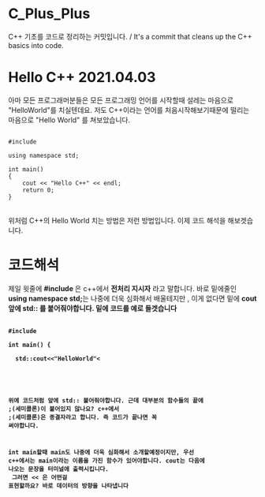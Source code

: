 # C_Plus_Plus
C++ 기초를 코드로 정리하는 커밋입니다.   / It's a commit that cleans up the C++ basics into code.

<h1>Hello C++ 2021.04.03</h1>
아마 모든 프로그래머분들은 모든 프로그래밍 언어를 시작할때 설레는 마음으로 "HelloWorld"를 치실텐데요.
저도 C++이라는 언어를 처음시작해보기때문에 떨리는 마음으로 "Hello World" 를 쳐보았습니다.

<pre>
<code>
#include <iostream>
 
using namespace std;
 
int main()
{
    cout << "Hello C++" << endl;
    return 0;
}
</code>
</pre>
위처럼 C++의 Hello World 치는 방법은 저런 방법입니다. 이제 코드 해석을 해보겟습니다.

<h1>코드해석</h1>
제일 윗줄에 <strong>#include <iostream></strong>은 c++에서 <strong>전처리 지시자</strong> 라고 말합니다.
바로 밑에줄인 <strong>using namespace std;</strong>는 나중에 더욱 심화해서 배울테지만 , 이게 없다면
밑에 <strong>cout<strong>앞에 std:: 를 붙어줘야합니다. 밑에 코드를 예로 들겟습니다

  <pre>
  <code>
#include <iostream>

int main() {

  std::cout<<"HelloWorld"<<endl;
  return 0;
}

  </code>
  </pre>
  
위에 코드처럼 앞에 std:: 붙어줘야합니다. 근데 대부분의 함수들의 끝에 <strong>;(세미콜론)</strong>이 붙어있지 않나요?
c++에서 <strong>;(세미콜론)은 종결자라고 합니다. 즉 코드가 끝나면 꼭 써야합니다.</strong>

int main할때 main도 나중에 더욱 심화해서 소개할예정이지만, 우선 c++에서는 main이라는 이름을 가진 함수가 있어야합니다.
cout는 다음에 나오는 문장을 터미널에 출력시킵니다. 
<br> 그러면 << 은 어떤걸 표현할까요? 바로 <strong>데이터의 방향을 나타냅니다</strong>
